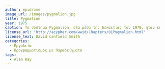 ```yaml
---
author: epidrome
image_url: /images/pygmalion.jpg
title: Pygmalion
year: 1975
caption: Το σύστημα Pygmalion, στα μέσα της δεκαετίας του 1970, ήταν εκείνο που έδωσε τον ορισμό για τα εικονίδια, αλλά, κυρίως, ήταν το πρώτο που επέτρεψε τη δημιουργία λογισμικού με βάση την τελική συμπεριφορά και το αποτέλεσμα που πρέπει να έχει ένα πρόγραμμα υπολογιστή (αντί της κυρίαρχης πρακτικής που ήταν να δίνουμε οδηγίες στο πρόγραμμα για το τι ακριβώς να κάνει).
license_url: "http://acypher.com/wwid/Chapters/01Pygmalion.html"
license_text: David Canfield Smith 
categories:
  - Εργαλεία
  - Προγραμματισμός με Παραδείγματα
tags:
  - Alan Kay
---
```

